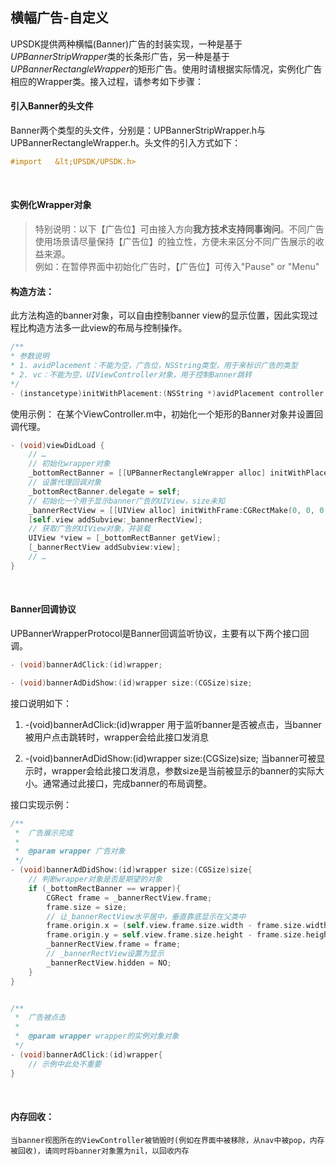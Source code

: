 ## 横幅广告-自定义

UPSDK提供两种横幅(Banner)广告的封装实现，一种是基于*UPBannerStripWrapper*类的长条形广告，另一种是基于*UPBannerRectangleWrapper*的矩形广告。使用时请根据实际情况，实例化广告相应的Wrapper类。接入过程，请参考如下步骤：

#### 引入Banner的头文件
Banner两个类型的头文件，分别是：UPBannerStripWrapper.h与UPBannerRectangleWrapper.h。头文件的引入方式如下：

```objective-c
#import   &lt;UPSDK/UPSDK.h>
```

<br>

#### 实例化Wrapper对象

> 特别说明：以下【广告位】可由接入方向**我方技术支持同事询问**。不同广告使用场景请尽量保持【广告位】的独立性，方便未来区分不同广告展示的收益来源。  
> 例如：在暂停界面中初始化广告时，【广告位】可传入"Pause" or "Menu"  


#### 构造方法：
此方法构造的banner对象，可以自由控制banner view的显示位置，因此实现过程比构造方法多一此view的布局与控制操作。

```objective-c
/**
* 参数说明
* 1. avidPlacement：不能为空，广告位，NSString类型，用于来标识广告的类型
* 2. vc：不能为空，UIViewController对象，用于控制Banner跳转
*/
- (instancetype)initWithPlacement:(NSString *)avidPlacement controller:(UIViewController*)vc;
```

使用示例：
在某个ViewController.m中，初始化一个矩形的Banner对象并设置回调代理。
```objective-c
- (void)viewDidLoad {
	// …
	// 初始化wrapper对象
    _bottomRectBanner = [[UPBannerRectangleWrapper alloc] initWithPlacement:@"banner_rect_bottom” controller:self];
	// 设置代理回调对象
    _bottomRectBanner.delegate = self;
	// 初始化一个用于显示banner广告的UIView，size未知
    _bannerRectView = [[UIView alloc] initWithFrame:CGRectMake(0, 0, 0, 0)];
    [self.view addSubview:_bannerRectView];
    // 获取广告的UIView对象，并装载
    UIView *view = [_bottomRectBanner getView];
    [_bannerRectView addSubview:view];
	// …
}
```


<br>

#### Banner回调协议
UPBannerWrapperProtocol是Banner回调监听协议，主要有以下两个接口回调。

```objective-c
- (void)bannerAdClick:(id)wrapper;

- (void)bannerAdDidShow:(id)wrapper size:(CGSize)size;
```

接口说明如下：

1.  -(void)bannerAdClick:(id)wrapper
用于监听banner是否被点击，当banner被用户点击跳转时，wrapper会给此接口发消息

2. -(void)bannerAdDidShow:(id)wrapper size:(CGSize)size;
当banner可被显示时，wrapper会给此接口发消息，参数size是当前被显示的banner的实际大小。通常通过此接口，完成banner的布局调整。

接口实现示例：
```objective-c
/**
 *  广告展示完成
 *
 *  @param wrapper 广告对象
 */
- (void)bannerAdDidShow:(id)wrapper size:(CGSize)size{
    // 判断wrapper对象是否是期望的对象
    if (_bottomRectBanner == wrapper){
        CGRect frame = _bannerRectView.frame;
        frame.size = size;
        // 让_bannerRectView水平居中，垂直靠底显示在父类中
        frame.origin.x = (self.view.frame.size.width - frame.size.width)/2;
        frame.origin.y = self.view.frame.size.height - frame.size.height;
        _bannerRectView.frame = frame;
        // _bannerRectView设置为显示
        _bannerRectView.hidden = NO;
    }
}


/**
 *  广告被点击
 *
 *  @param wrapper wrapper的实例对象对象
 */
- (void)bannerAdClick:(id)wrapper{
    // 示例中此处不重要
}
```

<br>

#### 内存回收：

`当banner视图所在的ViewController被销毁时(例如在界面中被移除，从nav中被pop，内存被回收)，请同时将banner对象置为nil，以回收内存`

<br>
